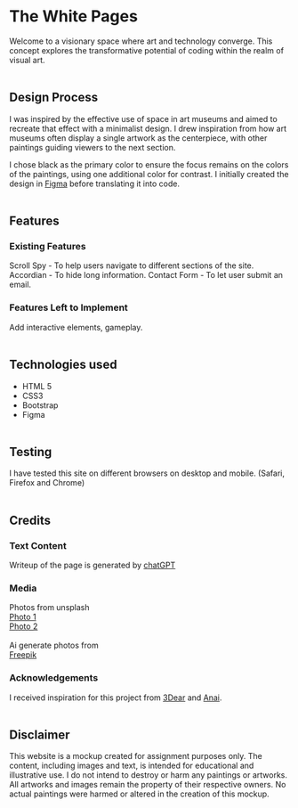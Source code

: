 # The White Pages
Welcome to a visionary space where art and technology converge. This concept explores the transformative potential of coding within the realm of visual art.
<br/><br/>

## Design Process
I was inspired by the effective use of space in art museums and aimed to recreate that effect with a minimalist design. I drew inspiration from how art museums often display a single artwork as the centerpiece, with other paintings guiding viewers to the next section. 

I chose black as the primary color to ensure the focus remains on the colors of the paintings, using one additional color for contrast. I initially created the design in [Figma](https://www.figma.com/proto/hEFzUug7bx6ODKx8qU0Y6S/Portfoilo?node-id=5-2&t=uAGAgzxvSODTRBLf-1) before translating it into code.
<br/><br/>

## Features

### Existing Features
Scroll Spy -  To help users navigate to different sections of the site.
Accordian - To hide long information.
Contact Form - To let user submit an email. 

### Features Left to Implement
Add interactive elements, gameplay.
<br/><br/>

## Technologies used
- HTML 5
- CSS3
- Bootstrap
- Figma
<br/><br/>

## Testing
I have tested this site on different browsers on desktop and mobile. (Safari, Firefox and Chrome)
<br/><br/>

## Credits

### Text Content
Writeup of the page is generated by [chatGPT](https://chat.openai.com/)

### Media
Photos from unsplash<br/>
[Photo 1](https://unsplash.com/photos/woman-wearing-white-headdress-while-holding-blue-bowl-painting-Kv1hYl9LlxU)<br/>
[Photo 2](https://unsplash.com/photos/woman-in-blue-bikini-bottom-lying-on-blue-textile-jaWqPEPemvU)<br/><br/>
Ai generate photos from <br/>[Freepik](https://www.freepik.com/)

### Acknowledgements
I received inspiration for this project from [3Dear](https://www.3dear.se/) and [Anai](https://anaiwood.com/en).
<br/><br/>

## Disclaimer
This website is a mockup created for assignment purposes only. The content, including images and text, is intended for educational and illustrative use. I do not intend to destroy or harm any paintings or artworks. All artworks and images remain the property of their respective owners. No actual paintings were harmed or altered in the creation of this mockup.
